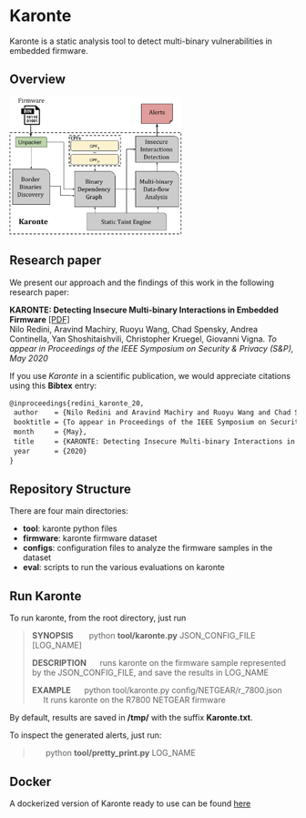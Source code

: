 # Karonte

Karonte is a static analysis tool to detect multi-binary vulnerabilities in embedded firmware.

## Overview

<img src="overview.png" width="60%">

## Research paper

We present our approach and the findings of this work in the following research paper:

**KARONTE: Detecting Insecure Multi-binary Interactions in Embedded Firmware** 
[[PDF]](https://conand.me/publications/redini-karonte-2020.pdf)  
Nilo Redini, Aravind Machiry, Ruoyu Wang, Chad Spensky, Andrea Continella, Yan Shoshitaishvili, Christopher Kruegel, Giovanni Vigna.
*To appear in Proceedings of the IEEE Symposium on Security & Privacy (S&P), May 2020*

If you use *Karonte* in a scientific publication, we would appreciate citations using this **Bibtex** entry:
``` tex
@inproceedings{redini_karonte_20,
 author    = {Nilo Redini and Aravind Machiry and Ruoyu Wang and Chad Spensky and Andrea Continella and Yan Shoshitaishvili and Christopher Kruegel and Giovanni Vigna},
 booktitle = {To appear in Proceedings of the IEEE Symposium on Security & Privacy (S&P)},
 month     = {May},
 title     = {KARONTE: Detecting Insecure Multi-binary Interactions in Embedded Firmware},
 year      = {2020}
}
```

## Repository Structure

There are four main directories:
- **tool**: karonte python files
- **firmware**: karonte firmware dataset
- **configs**: configuration files to analyze the firmware samples in the dataset
- **eval**: scripts to run the various evaluations on karonte

## Run Karonte

To  run karonte, from the root directory, just run
> **SYNOPSIS**
> &nbsp;&nbsp;&nbsp;&nbsp;&nbsp; python **tool/karonte.py** JSON_CONFIG_FILE [LOG_NAME]
>
> **DESCRIPTION**
> &nbsp;&nbsp;&nbsp;&nbsp;&nbsp;runs karonte on the firmware sample represented by the JSON_CONFIG_FILE, and  save the results in LOG_NAME
>
> **EXAMPLE**
> &nbsp;&nbsp;&nbsp;&nbsp;&nbsp;python tool/karonte.py config/NETGEAR/r_7800.json
> &nbsp;&nbsp;&nbsp;&nbsp;&nbsp;It runs karonte on the R7800 NETGEAR firmware

By default, results are saved in **/tmp/** with the suffix **Karonte.txt**.

To inspect the generated alerts, just run:
> &nbsp;&nbsp;&nbsp;&nbsp;&nbsp; python **tool/pretty_print.py** LOG_NAME

## Docker
A dockerized version of Karonte ready to use can be found [here](https://hub.docker.com/repository/docker/badnack/karonte)

